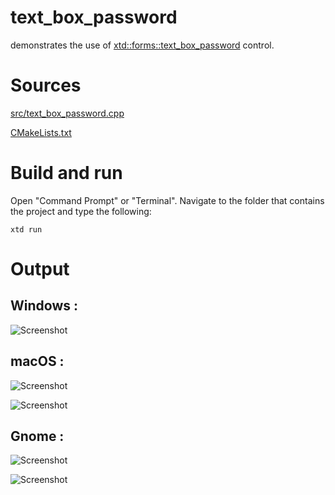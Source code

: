 # text_box_password

demonstrates the use of [xtd::forms::text_box_password](../../../src/xtd_forms/include/xtd/forms/text_box_password.hpp) control.

# Sources

[src/text_box_password.cpp](src/text_box_password.cpp)

[CMakeLists.txt](CMakeLists.txt)

# Build and run

Open "Command Prompt" or "Terminal". Navigate to the folder that contains the project and type the following:

```shell
xtd run
```

# Output

## Windows :

![Screenshot](../../../docs/pictures/examples/text_box_password_w.png)

## macOS :

![Screenshot](../../../docs/pictures/examples/text_box_password_m.png)

![Screenshot](../../../docs/pictures/examples/text_box_password_md.png)

## Gnome :

![Screenshot](../../../docs/pictures/examples/text_box_password_g.png)

![Screenshot](../../../docs/pictures/examples/text_box_password_gd.png)
